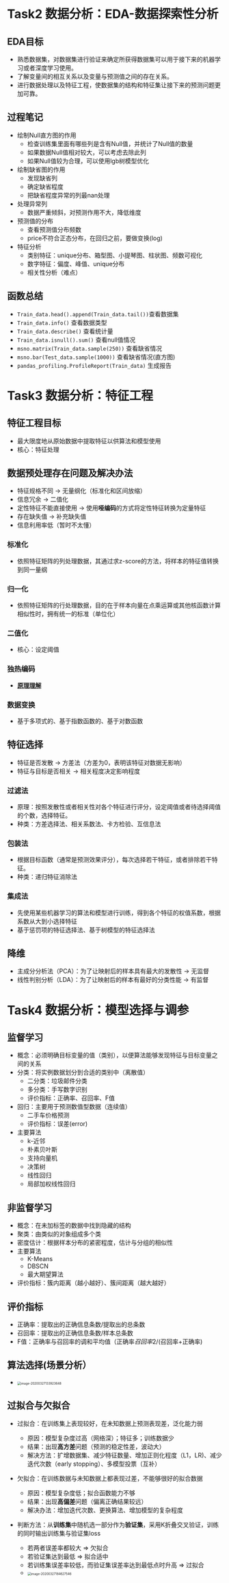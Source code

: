 # Task2 数据分析：EDA-数据探索性分析
## EDA目标
  - 熟悉数据集，对数据集进行验证来确定所获得数据集可以用于接下来的机器学习或者深度学习使用。
  - 了解变量间的相互关系以及变量与预测值之间的存在关系。
  - 进行数据处理以及特征工程，使数据集的结构和特征集让接下来的预测问题更加可靠。

## 过程笔记
  - 绘制Null直方图的作用
    - 检查训练集里面有哪些列是含有Null值，并统计了Null值的数量
    - 如果数据Null值相对较大，可以考虑去除此列
    - 如果Null值较为合理，可以使用lgb树模型优化
  - 绘制缺省图的作用
    - 发现缺省列
    - 确定缺省程度
    - 把缺省程度异常的列最nan处理
  - 处理异常列
    - 数据严重倾斜，对预测作用不大，降低维度
  - 预测值的分布
    - 查看预测值分布频数
    - price不符合正态分布，在回归之前，要做变换(log)
  - 特征分析
    - 类别特征：unique分布、箱型图、小提琴图、柱状图、频数可视化
    - 数字特征：偏度、峰值、unique分布
    - 相关性分析（难点）


## 函数总结
  - `Train_data.head().append(Train_data.tail())`查看数据集
  - `Train_data.info()` 查看数据类型
  - `Train_data.describe()` 查看统计量
  - `Train_data.isnull().sum()` 查看null值情况
  - `msno.matrix(Train_data.sample(250))` 查看缺省情况
  - `msno.bar(Test_data.sample(1000))` 查看缺省情况(直方图)
  - `pandas_profiling.ProfileReport(Train_data)` 生成报告
  
  
  

# Task3 数据分析：特征工程

## 特征工程目标
  - 最大限度地从原始数据中提取特征以供算法和模型使用
  - 核心：特征处理

## 数据预处理存在问题及解决办法
  - 特征规格不同 -> 无量纲化（标准化和区间放缩）
  - 信息冗余 -> 二值化
  - 定性特征不能直接使用 -> 使用**哑编码**的方式将定性特征转换为定量特征
  - 存在缺失值 -> 补充缺失值
  - 信息利用率低（暂时不太懂）

### 标准化
  - 依照特征矩阵的列处理数据，其通过求z-score的方法，将样本的特征值转换到同一量纲

### 归一化
  - 依照特征矩阵的行处理数据，目的在于样本向量在点乘运算或其他核函数计算相似性时，拥有统一的标准（单位化）

### 二值化
  - 核心：设定阈值

### 独热编码
  - **[原理理解](https://blog.csdn.net/a2099948768/article/details/82384616)**

### 数据变换
  - 基于多项式的、基于指数函数的、基于对数函数

## 特征选择
  - 特征是否发散 -> 方差法（方差为0，表明该特征对数据无影响）
  - 特征与目标是否相关 -> 相关程度决定影响程度

### 过滤法
  - 原理：按照发散性或者相关性对各个特征进行评分，设定阈值或者待选择阈值的个数，选择特征。
  - 种类：方差选择法、相关系数法、卡方检验、互信息法

### 包装法
  - 根据目标函数（通常是预测效果评分），每次选择若干特征，或者排除若干特征。
  - 种类：递归特征消除法

### 集成法
  - 先使用某些机器学习的算法和模型进行训练，得到各个特征的权值系数，根据系数从大到小选择特征
  - 基于惩罚项的特征选择法、基于树模型的特征选择法

## 降维
  - 主成分分析法（PCA）：为了让映射后的样本具有最大的发散性 -> 无监督
  - 线性判别分析（LDA）：为了让映射后的样本有最好的分类性能 -> 有监督
  
# Task4 数据分析：模型选择与调参

## 监督学习
  - 概念：必须明确目标变量的值（类别），以便算法能够发现特征与目标变量之间的关系
  - 分类：将实例数据划分到合适的类别中（离散值）
    - 二分类：垃圾邮件分类
    - 多分类：手写数字识别
    - 评价指标：正确率、召回率、F值
  - 回归：主要用于预测数值型数据（连续值）
    - 二手车价格预测
    - 评价指标：误差(error)
  - 主要算法
    - k-近邻
    - 朴素贝叶斯
    - 支持向量机
    - 决策树
    - 线性回归
    - 局部加权线性回归

## 非监督学习
  - 概念：在未加标签的数据中找到隐藏的结构
  - 聚类：由类似的对象组成多个类
  - 密度估计：根据样本分布的紧密程度，估计与分组的相似性
  - 主要算法
    - K-Means
    - DBSCN
    - 最大期望算法
  - 评价指标：簇内距离（越小越好）、簇间距离（越大越好）

## 评价指标
  - 正确率：提取出的正确信息条数/提取出的总条数
  - 召回率：提取出的正确信息条数/样本总条数
  - F值：正确率与召回率的调和平均值（正确率*召回率*2/(召回率+正确率)


## 算法选择(场景分析）
  - <img src="/Users/qinjw/Library/Application Support/typora-user-images/image-20200327133923648.png" alt="image-20200327133923648" style="zoom:50%;" />

## 过拟合与欠拟合

  - 过拟合：在训练集上表现较好，在未知数据上预测表现差，泛化能力弱
    - 原因：模型复杂度过高（网络深）；特征多；训练数据少
    - 结果：出现**高方差**问题（预测的稳定性差，波动大）
    - 解决方法：扩增数据集、减少特征数量、增加正则化程度（L1，LR)、减少迭代次数（early stopping）、多模型投票（互补）
  - 欠拟合：在训练数据与未知数据上都表现过差，不能够很好的拟合数据

    - 原因：模型复杂度低；拟合函数能力不够
    - 结果：出现**高偏差**问题（偏离正确结果较远）
    - 解决办法：增加迭代次数、更换算法、增加模型的复杂程度
  - 判断方法：从**训练集**中随机选一部分作为**验证集**，采用K折叠交叉验证，训练的同时输出训练集与验证集loss
  	- 若两者误差率都较大 => 欠拟合
  	- 若验证集达到最低 => 拟合适中
  	- 若训练集误差率较低，而验证集误差率达到最低点时升高 => 过拟合
  	- <img src="/Users/qinjw/Library/Application Support/typora-user-images/image-20200327184627546.png" alt="image-20200327184627546" style="zoom:50%;" />




